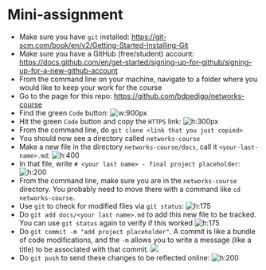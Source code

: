 # Mini-assignment 

- Make sure you have `git` installed: https://git-scm.com/book/en/v2/Getting-Started-Installing-Git
- Make sure you have a GitHub (free/student) account: https://docs.github.com/en/get-started/signing-up-for-github/signing-up-for-a-new-github-account
- From the command line on your machine, navigate to a folder where you would like to keep your work for the course
- Go to the page for this repo: https://github.com/bdpedigo/networks-course
- Find the green `Code` button: 
  ![w:900px](./slide_images/git-page.png)
- Hit the green `Code` button and copy the `HTTPS` link: 
  ![h:300px](./slide_images/git-clone.png)
- From the command line, do `git clone <link that you just copied>`
- You should now see a directory called `networks-course`
- Make a new file in the directory `networks-course/docs`, call it `<your-last-name>.md`:
  ![h:400](./slide_images/nav-example-name-markdown.png)
- In that file, write `# <your last name> - final project placeholder`:
  ![h:200](./slide_images/name-example-markdown.png)
- From the command line, make sure you are in the `networks-course` directory. You probably need to move there with a command like `cd networks-course`. 
- Use `git` to check for modified files via `git status`: 
  ![h:175](./slide_images/git-status.png) 
- Do `git add docs/<your last name>.md` to add this new file to be tracked. You can use `git status` again to verify if this worked
  ![h:175](./slide_images/git-add.png) 
- Do `git commit -m "add project placeholder"`. A commit is like a bundle of code modifications, and the `-m` allows you to write a message (like a title) to be associated with that commit.
  ![](./slide_images/git-commit.png)
- Do `git push` to send these changes to be reflected online: 
  ![h:200](./slide_images/git-push.png)

